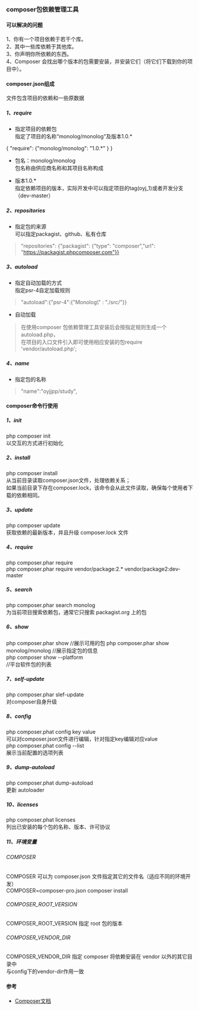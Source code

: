 ### composer包依赖管理工具

#### 可以解决的问题
>  
1、你有一个项目依赖于若干个库。  
2、其中一些库依赖于其他库。  
3、你声明你所依赖的东西。  
4、Composer 会找出哪个版本的包需要安装，并安装它们（将它们下载到你的项目中）。

#### composer.json组成
文件包含项目的依赖和一些原数据

##### 1、require
- 指定项目的依赖包  
  指定了项目的名称“monolog/monolog”及版本1.0.*  
>  
{ "require": {"monolog/monolog": "1.0.*" } }  

- 包名：monolog/monolog  
 包名称由供应商名称和其项目名称构成

- 版本1.0.*  
 指定依赖项目的版本，实际开发中可以指定项目的tag(oyj_1)或者开发分支（dev-master）

##### 2、repositories
- 指定包的来源  
  可以指定packagist、github、私有仓库  
>"repositories": {"packagist": {"type": "composer","url": "https://packagist.phpcomposer.com"}}


##### 3、autoload
- 指定自动加载的方式  
  指定psr-4自定加载规则
>"autoload":{"psr-4":{"Monolog\\" : "./src/"}}

- 自动加载
>在使用composer 包依赖管理工具安装后会按指定规则生成一个autoload.php，  
在项目的入口文件引入即可使用相应安装的包require 'vendor/autoload.php';

##### 4、name
- 指定包的名称
>"name":"oyjjpp/study",

#### composer命令行使用

##### 1、init
php composer init  
以交互的方式进行初始化

##### 2、install
php composer install  
从当前目录读取composer.json文件，处理依赖关系；   
如果当前目录下存在composer.lock，该命令会从此文件读取，确保每个使用者下载的依赖相同。

##### 3、update
php composer update  
获取依赖的最新版本，并且升级 composer.lock 文件

##### 4、require
php composer.phar require  
php composer.phar require vendor/package:2.* vendor/package2:dev-master

##### 5、search
php composer.phar search monolog  
为当前项目搜索依赖包，通常它只搜索 packagist.org 上的包

##### 6、show
php composer.phar show
//展示可用的包
php composer.phar show monolog/monolog
//展示指定包的信息  
php composer show --platform  
//平台软件包的列表

##### 7、self-update
php composer.phar slef-update  
对composer自身升级

##### 8、config
php composer.phat config key value  
可以对composer.json文件进行编辑，针对指定key编辑对应value    
php composer.phat config --list  
展示当前配置的选项列表

##### 9、dump-autoload
php composer.phat dump-autoload  
更新 autoloader

##### 10、licenses
php composer.phat licenses  
列出已安装的每个包的名称、版本、许可协议

##### 11、环境变量
###### COMPOSER
COMPOSER  可以为 composer.json 文件指定其它的文件名（适应不同的环境开发）  
COMPOSER=composer-pro.json composer install  

###### COMPOSER_ROOT_VERSION
COMPOSER_ROOT_VERSION  指定 root 包的版本

###### COMPOSER_VENDOR_DIR
COMPOSER_VENDOR_DIR 指定 composer 将依赖安装在 vendor 以外的其它目录中  
与config下的vendor-dir作用一致

#### 参考
 - [Composer文档](https://docs.phpcomposer.com/)
